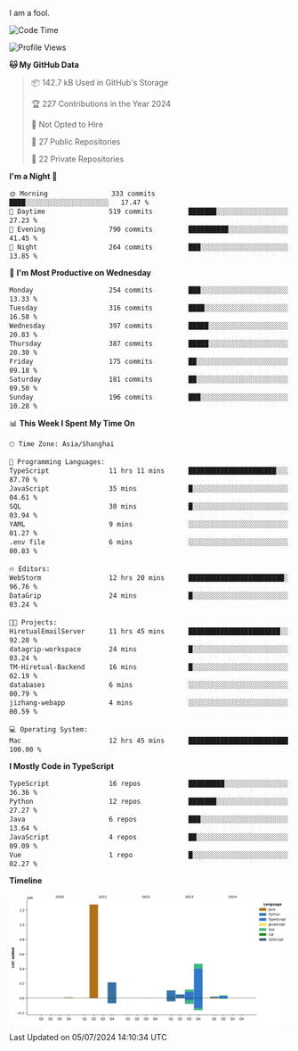 I am a fool.

<!--START_SECTION:waka-->
![Code Time](http://img.shields.io/badge/Code%20Time-1%2C535%20hrs%2030%20mins-blue)

![Profile Views](http://img.shields.io/badge/Profile%20Views-0-blue)

**🐱 My GitHub Data** 

> 📦 142.7 kB Used in GitHub's Storage 
 > 
> 🏆 227 Contributions in the Year 2024
 > 
> 🚫 Not Opted to Hire
 > 
> 📜 27 Public Repositories 
 > 
> 🔑 22 Private Repositories 
 > 
**I'm a Night 🦉** 

```text
🌞 Morning                333 commits         ████░░░░░░░░░░░░░░░░░░░░░   17.47 % 
🌆 Daytime                519 commits         ███████░░░░░░░░░░░░░░░░░░   27.23 % 
🌃 Evening                790 commits         ██████████░░░░░░░░░░░░░░░   41.45 % 
🌙 Night                  264 commits         ███░░░░░░░░░░░░░░░░░░░░░░   13.85 % 
```
📅 **I'm Most Productive on Wednesday** 

```text
Monday                   254 commits         ███░░░░░░░░░░░░░░░░░░░░░░   13.33 % 
Tuesday                  316 commits         ████░░░░░░░░░░░░░░░░░░░░░   16.58 % 
Wednesday                397 commits         █████░░░░░░░░░░░░░░░░░░░░   20.83 % 
Thursday                 387 commits         █████░░░░░░░░░░░░░░░░░░░░   20.30 % 
Friday                   175 commits         ██░░░░░░░░░░░░░░░░░░░░░░░   09.18 % 
Saturday                 181 commits         ██░░░░░░░░░░░░░░░░░░░░░░░   09.50 % 
Sunday                   196 commits         ███░░░░░░░░░░░░░░░░░░░░░░   10.28 % 
```


📊 **This Week I Spent My Time On** 

```text
🕑︎ Time Zone: Asia/Shanghai

💬 Programming Languages: 
TypeScript               11 hrs 11 mins      ██████████████████████░░░   87.70 % 
JavaScript               35 mins             █░░░░░░░░░░░░░░░░░░░░░░░░   04.61 % 
SQL                      30 mins             █░░░░░░░░░░░░░░░░░░░░░░░░   03.94 % 
YAML                     9 mins              ░░░░░░░░░░░░░░░░░░░░░░░░░   01.27 % 
.env file                6 mins              ░░░░░░░░░░░░░░░░░░░░░░░░░   00.83 % 

🔥 Editors: 
WebStorm                 12 hrs 20 mins      ████████████████████████░   96.76 % 
DataGrip                 24 mins             █░░░░░░░░░░░░░░░░░░░░░░░░   03.24 % 

🐱‍💻 Projects: 
HiretualEmailServer      11 hrs 45 mins      ███████████████████████░░   92.20 % 
datagrip-workspace       24 mins             █░░░░░░░░░░░░░░░░░░░░░░░░   03.24 % 
TM-Hiretual-Backend      16 mins             █░░░░░░░░░░░░░░░░░░░░░░░░   02.19 % 
databases                6 mins              ░░░░░░░░░░░░░░░░░░░░░░░░░   00.79 % 
jizhang-webapp           4 mins              ░░░░░░░░░░░░░░░░░░░░░░░░░   00.59 % 

💻 Operating System: 
Mac                      12 hrs 45 mins      █████████████████████████   100.00 % 
```

**I Mostly Code in TypeScript** 

```text
TypeScript               16 repos            █████████░░░░░░░░░░░░░░░░   36.36 % 
Python                   12 repos            ███████░░░░░░░░░░░░░░░░░░   27.27 % 
Java                     6 repos             ███░░░░░░░░░░░░░░░░░░░░░░   13.64 % 
JavaScript               4 repos             ██░░░░░░░░░░░░░░░░░░░░░░░   09.09 % 
Vue                      1 repo              █░░░░░░░░░░░░░░░░░░░░░░░░   02.27 % 
```



**Timeline**

![Lines of Code chart](https://raw.githubusercontent.com/VeejaLiu/VeejaLiu/master/assets/bar_graph.png)


 Last Updated on 05/07/2024 14:10:34 UTC
<!--END_SECTION:waka-->
